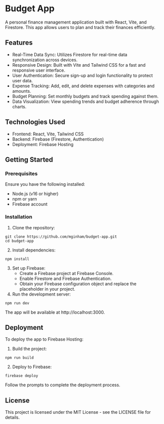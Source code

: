 # Budget App
A personal finance management application built with React, Vite, and Firestore. This app allows users to plan and track their finances efficiently.

## Features
- Real-Time Data Sync: Utilizes Firestore for real-time data synchronization across devices.
- Responsive Design: Built with Vite and Tailwind CSS for a fast and responsive user interface.
- User Authentication: Secure sign-up and login functionality to protect user data.
- Expense Tracking: Add, edit, and delete expenses with categories and amounts.
- Budget Planning: Set monthly budgets and track spending against them.
- Data Visualization: View spending trends and budget adherence through charts.

## Technologies Used
- Frontend: React, Vite, Tailwind CSS
- Backend: Firebase (Firestore, Authentication)
- Deployment: Firebase Hosting

## Getting Started
### Prerequisites
Ensure you have the following installed:
- Node.js (v16 or higher)
- npm or yarn
- Firebase account

### Installation
1. Clone the repository:
```
git clone https://github.com/mginham/budget-app.git
cd budget-app
```
2. Install dependencies:
```
npm install
```
3. Set up Firebase:
   - Create a Firebase project at Firebase Console.
   - Enable Firestore and Firebase Authentication.
   - Obtain your Firebase configuration object and replace the placeholder in your project.
4. Run the development server:
```
npm run dev
```
The app will be available at http://localhost:3000.

## Deployment
To deploy the app to Firebase Hosting:
1. Build the project:
```
npm run build
```
2. Deploy to Firebase:
```
firebase deploy
```
Follow the prompts to complete the deployment process.

## License
This project is licensed under the MIT License - see the LICENSE file for details.
